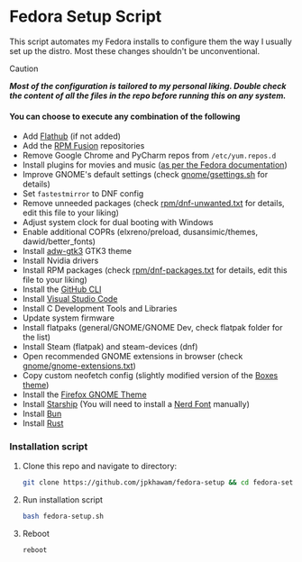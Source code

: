 # Fedora Setup Script

This script automates my Fedora installs to configure them the way I usually set up the distro. Most these changes shouldn't be unconventional.

> [!CAUTION]
> ***Most of the configuration is tailored to my personal liking. Double check the content of all the files in the repo before running this on any system.***


#### You can choose to execute any combination of the following
- Add [Flathub](https://flathub.org/) (if not added)
- Add the [RPM Fusion](https://docs.fedoraproject.org/en-US/quick-docs/rpmfusion-setup/) repositories
- Remove Google Chrome and PyCharm repos from `/etc/yum.repos.d`
- Install plugins for movies and music ([as per the Fedora documentation](https://docs.fedoraproject.org/en-US/quick-docs/installing-plugins-for-playing-movies-and-music/))
- Improve GNOME's default settings (check [gnome/gsettings.sh](gnome/gsettings.sh) for details)
- Set `fastestmirror` to DNF config
- Remove unneeded packages (check [rpm/dnf-unwanted.txt](rpm/dnf-unwanted.txt) for details, edit this file to your liking)
- Adjust system clock for dual booting with Windows
- Enable additional COPRs (elxreno/preload, dusansimic/themes, dawid/better_fonts)
- Install [adw-gtk3](https://github.com/lassekongo83/adw-gtk3) GTK3 theme
- Install Nvidia drivers
- Install RPM packages (check [rpm/dnf-packages.txt](rpm/dnf-packages.txt) for details, edit this file to your liking)
- Install the [GitHub CLI](https://cli.github.com/)
- Install [Visual Studio Code](https://code.visualstudio.com/)
- Install C Development Tools and Libraries
- Update system firmware
- Install flatpaks (general/GNOME/GNOME Dev, check flatpak folder for the list)
- Install Steam (flatpak) and steam-devices (dnf)
- Open recommended GNOME extensions in browser (check [gnome/gnome-extensions.txt](gnome/gnome-extensions.txt))
- Copy custom neofetch config (slightly modified version of the [Boxes theme](https://github.com/Chick2D/neofetch-themes/blob/main/normal/boxes.conf))
- Install the [Firefox GNOME Theme](https://github.com/rafaelmardojai/firefox-gnome-theme)
- Install [Starship](https://starship.rs/) (You will need to install a [Nerd Font](https://www.nerdfonts.com/font-downloads) manually)
- Install [Bun](https://bun.sh/)
- Install [Rust](https://www.rust-lang.org/)

### Installation script
1. Clone this repo and navigate to directory:

	```sh
	git clone https://github.com/jpkhawam/fedora-setup && cd fedora-setup
	```

2. Run installation script

	```sh
	bash fedora-setup.sh
	```

3. Reboot

	```sh
	reboot
	```
